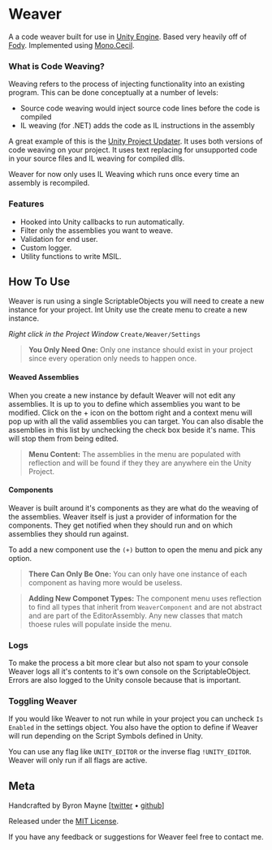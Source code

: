 
# Weaver

A a code weaver built for use in [Unity Engine](https://unity3d.com/). 
Based very heavily off of [Fody](https://github.com/Fody/Fody). 
Implemented using [Mono.Cecil](http://www.mono-project.com/docs/tools+libraries/libraries/Mono.Cecil/).

### What is Code Weaving?

Weaving refers to the process of injecting functionality into an existing program. 
This can be done conceptually at a number of levels:

* Source code weaving would inject source code lines before the code is compiled
* IL weaving (for .NET) adds the code as IL instructions in the assembly

A great example of this is the [Unity Project Updater](https://docs.unity3d.com/Manual/APIUpdater.html). 
It uses both versions of code weaving on your project. It uses text replacing for
unsupported code in your source files and IL weaving for compiled dlls.

Weaver for now only uses IL Weaving which runs once every time an assembly is recompiled. 

### Features

* Hooked into Unity callbacks to run automatically. 
* Filter only the assemblies you want to weave. 
* Validation for end user.
* Custom logger.
* Utility functions to write MSIL.


## How To Use

Weaver is run using a single ScriptableObjects you will need to create a new 
instance for your project. Int Unity use the create menu to create a new instance. 

*Right click in the Project Window* `Create/Weaver/Settings`


> **You Only Need One:** Only one instance should exist in your project since 
every operation only needs to happen once. 


#### Weaved Assemblies

When you create a new instance by default Weaver will not edit any assemblies. 
It is up to you to define which assemblies you want to be modified. Click on 
the + icon on the bottom right and a context menu will pop up with all the valid
assemblies you can target. You can also disable the assemblies in this list by
unchecking the check box beside it's name. This will stop them from being edited.

> **Menu Content:** The assemblies in the menu are populated with reflection and
will be found if they they are anywhere ein the Unity Project.

#### Components

Weaver is built around it's components as they are what do the weaving of the
assemblies. Weaver itself is just a provider of information for the components.
They get notified when they should run and on which assemblies they should run against.

To add a new component use the `(+)` button to open the menu and pick any option. 

> **There Can Only Be One:** You can only have one instance of each component as
having more would be useless.

> **Adding New Componet Types:** The component menu uses reflection to find all
types that inherit from `WeaverComponent` and are not abstract and are part of
the EditorAssembly. Any new classes that match thoese rules will populate inside
the menu.

### Logs

To make the process a bit more clear but also not spam to your console Weaver
logs all it's contents to it's own console on the ScriptableObject. Errors are
also logged to the Unity console because that is important.


### Toggling Weaver

If you would like Weaver to not run while in your project you can uncheck
`Is Enabled` in the settings object. You also have the option to define if
Weaver will run depending on the Script Symbols defined in Unity.


You can use any flag like `UNITY_EDITOR` or the inverse flag `!UNITY_EDITOR`. 
Weaver will only run if all flags are active.

## Meta

Handcrafted by Byron Mayne [[twitter](https://twitter.com/byMayne) &bull; [github](https://github.com/ByronMayne)]

Released under the [MIT License](http://www.opensource.org/licenses/mit-license.php).

If you have any feedback or suggestions for Weaver feel free to contact me. 
